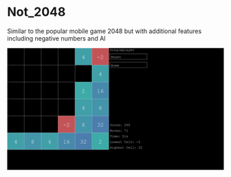 # Not_2048
Similar to the popular mobile game 2048 but with additional features including negative numbers and AI

![alt](https://github.com/Pilex1/Not_2048/blob/master/Screenshot.png)
